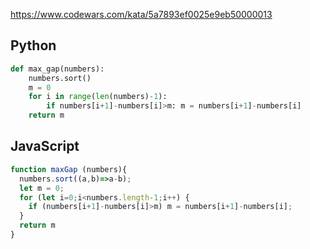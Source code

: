 https://www.codewars.com/kata/5a7893ef0025e9eb50000013

## Python
```python
def max_gap(numbers):
    numbers.sort()
    m = 0
    for i in range(len(numbers)-1):
        if numbers[i+1]-numbers[i]>m: m = numbers[i+1]-numbers[i]
    return m
```

## JavaScript
```js
function maxGap (numbers){
  numbers.sort((a,b)=>a-b);
  let m = 0;
  for (let i=0;i<numbers.length-1;i++) {
    if (numbers[i+1]-numbers[i]>m) m = numbers[i+1]-numbers[i];
  }
  return m
}
```
